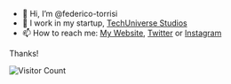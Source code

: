 - 👋 Hi, I’m @federico-torrisi
- 🌌 I work in my startup, <a href="http://techuniversestudios.netsons.org/"> TechUniverse Studios </a>
- 📫 How to reach me: <a href="https://bit.ly/federico-torrisi">My Website</a>, <a href="https://twitter.com/FedTor08">Twitter</a> or <a href="https://www.instagram.com/federico_torrisi2008">Instagram</a>

<!---
federico-torrisi/federico-torrisi is a ✨ special ✨ repository because its `README.md` (this file) appears on your GitHub profile.
You can click the Preview link to take a look at your changes.
--->


Thanks!

![Visitor Count](https://profile-counter.glitch.me/federico-torrisi/count.svg)
